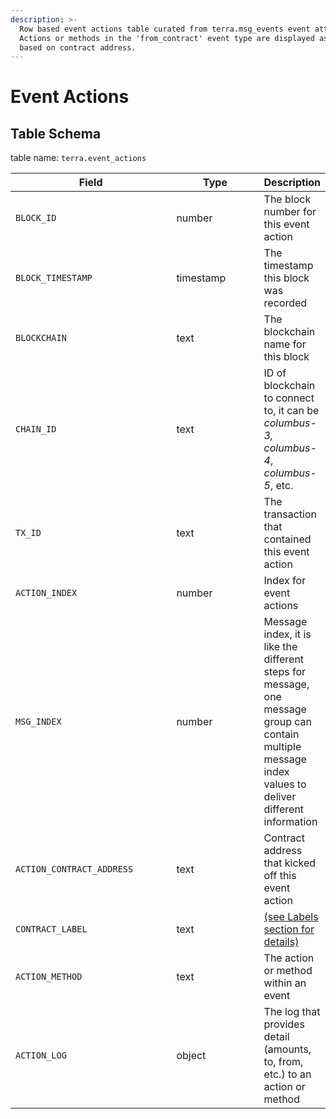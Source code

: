 ```yaml
---
description: >-
  Row based event actions table curated from terra.msg_events event attributes.
  Actions or methods in the 'from_contract' event type are displayed as records
  based on contract address.
---
```


# Event Actions

## Table Schema

table name: `terra.event_actions`

<table><thead><tr><th width="277.1723384899322">Field</th><th width="154.6185569170212">Type</th><th>Description</th></tr></thead><tbody><tr><td><code>BLOCK_ID</code></td><td>number</td><td>The block number for this event action</td></tr><tr><td><code>BLOCK_TIMESTAMP</code></td><td>timestamp</td><td>The timestamp this block was recorded</td></tr><tr><td><code>BLOCKCHAIN</code></td><td>text</td><td>The blockchain name for this block</td></tr><tr><td><code>CHAIN_ID</code></td><td>text</td><td>ID of blockchain to connect to, it can be <em>columbus-3, columbus-4</em>, <em>columbus-5</em>, etc.</td></tr><tr><td><code>TX_ID</code></td><td>text</td><td>The transaction that contained this event action</td></tr><tr><td><code>ACTION_INDEX</code></td><td>number</td><td>Index for event actions</td></tr><tr><td><code>MSG_INDEX</code></td><td>number</td><td>Message index, it is like the different steps for message, one message group can contain multiple message index values to deliver different information</td></tr><tr><td><code>ACTION_CONTRACT_ADDRESS</code></td><td>text</td><td>Contract address that kicked off this event action</td></tr><tr><td><code>CONTRACT_LABEL</code></td><td>text</td><td><a href="../../../../flipside-data/labels/">(see Labels section for details)</a></td></tr><tr><td><code>ACTION_METHOD</code></td><td>text</td><td>The action or method within an event</td></tr><tr><td><code>ACTION_LOG</code></td><td>object</td><td>The log that provides detail (amounts, to, from, etc.) to an action or method</td></tr></tbody></table>
